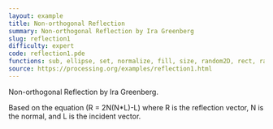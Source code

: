 ```yaml
---
layout: example
title: Non-orthogonal Reflection
summary: Non-orthogonal Reflection by Ira Greenberg
slug: reflection1
difficulty: expert
code: reflection1.pde
functions: sub, ellipse, set, normalize, fill, size, random2D, rect, random, dot, line, stroke, setup, draw, mult, add, ceil, quad, noStroke, PVector, createGround, dist
source: https://processing.org/examples/reflection1.html
---
```


Non-orthogonal Reflection by Ira Greenberg. 

 Based on the equation (R = 2N(N*L)-L) where R is the reflection vector, N is the normal, and L is the incident vector.
